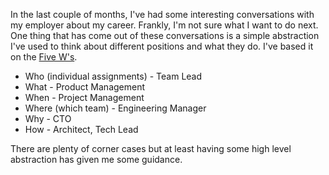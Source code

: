 In the last couple of months, I've had some interesting conversations with my employer
about my career. Frankly, I'm not sure what I want to do next. One thing that has come
out of these conversations is a simple abstraction I've used to think about different
positions and what they do. I've based it on the [Five W's][five-ws].

* Who (individual assignments) - Team Lead
* What - Product Management
* When - Project Management
* Where (which team) - Engineering Manager
* Why - CTO
* How - Architect, Tech Lead

There are plenty of corner cases but at least having some high level abstraction has
given me some guidance.

[five-ws]: https://en.wikipedia.org/wiki/Five_Ws